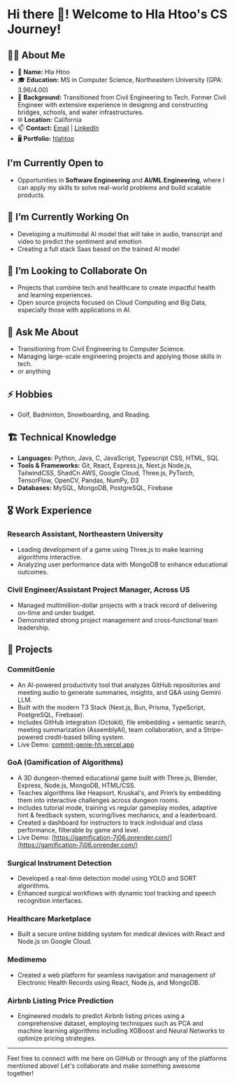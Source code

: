 # Hi there 👋! Welcome to Hla Htoo's CS Journey!

## 🙋‍♂️ About Me
- 💁 **Name:** Hla Htoo
- 🎓 **Education:** MS in Computer Science, Northeastern University (GPA: 3.96/4.00)
- 🔨 **Background:** Transitioned from Civil Engineering to Tech. Former Civil Engineer with extensive experience in designing and constructing bridges, schools, and water infrastructures.
- 🌐 **Location:** California
- 📫 **Contact:** [Email](mailto:htoo.h@northeastern.edu) | [LinkedIn](https://www.linkedin.com/in/hlahtoo/)
- 🖥️ **Portfolio:** [hlahtoo](https://hla-portfolio-v2.vercel.app/)

## I'm Currently Open to
- Opportunities in **Software Engineering** and **AI/ML Engineering**, where I can apply my skills to solve real-world problems and build scalable products.

## 🔭 I’m Currently Working On
- Developing a multimodal AI model that will take in audio, transcript and video to predict the sentiment and emotion
- Creating a full stack Saas based on the trained AI model
  
## 👯 I’m Looking to Collaborate On
- Projects that combine tech and healthcare to create impactful health and learning experiences.
- Open source projects focused on Cloud Computing and Big Data, especially those with applications in AI.

## 💬 Ask Me About
- Transitioning from Civil Engineering to Computer Science.
- Managing large-scale engineering projects and applying those skills in tech.
- or anything

## ⚡ Hobbies
- Golf, Badminton, Snowboarding, and Reading.

## 🏗️ Technical Knowledge
- **Languages:** Python, Java, C, JavaScript, Typescript CSS, HTML, SQL
- **Tools & Frameworks:** Git, React, Express.js, Next.js Node.js, TailwindCSS, ShadCn AWS, Google Cloud, Three.js, PyTorch, TensorFlow, OpenCV, Pandas, NumPy, D3
- **Databases:** MySQL, MongoDB, PostgreSQL, Firebase

## 🎖️ Work Experience
### Research Assistant, Northeastern University
- Leading development of a game using Three.js to make learning algorithms interactive.
- Analyzing user performance data with MongoDB to enhance educational outcomes.

### Civil Engineer/Assistant Project Manager, Across US
- Managed multimillion-dollar projects with a track record of delivering on-time and under budget.
- Demonstrated strong project management and cross-functional team leadership.

## 🚀 Projects
### CommitGenie
- An AI-powered productivity tool that analyzes GitHub repositories and meeting audio to generate summaries, insights, and Q&A using Gemini LLM.
- Built with the modern T3 Stack (Next.js, Bun, Prisma, TypeScript, PostgreSQL, Firebase).
- Includes GitHub integration (Octokit), file embedding + semantic search, meeting summarization (AssemblyAI), team collaboration, and a Stripe-powered credit-based billing system.
- Live Demo: [commit-genie-hh.vercel.app](https://commit-genie-hh.vercel.app)

### GoA (Gamification of Algorithms)
- A 3D dungeon-themed educational game built with Three.js, Blender, Express, Node.js, MongoDB, HTML/CSS.
- Teaches algorithms like Heapsort, Kruskal's, and Prim’s by embedding them into interactive challenges across dungeon rooms.
- Includes tutorial mode, training vs regular gameplay modes, adaptive hint & feedback system, scoring/lives mechanics, and a leaderboard.
- Created a dashboard for instructors to track individual and class performance, filterable by game and level.
- Live Demo: [https://gamification-7j06.onrender.com/](https://gamification-7j06.onrender.com/)
  
### Surgical Instrument Detection
- Developed a real-time detection model using YOLO and SORT algorithms.
- Enhanced surgical workflows with dynamic tool tracking and speech recognition interfaces.

### Healthcare Marketplace
- Built a secure online bidding system for medical devices with React and Node.js on Google Cloud.

### Medimemo
- Created a web platform for seamless navigation and management of Electronic Health Records using React, Node.js, and MongoDB.

### Airbnb Listing Price Prediction
- Engineered models to predict Airbnb listing prices using a comprehensive dataset, employing techniques such as PCA and machine learning algorithms including XGBoost and Neural Networks to optimize pricing strategies.

---

Feel free to connect with me here on GitHub or through any of the platforms mentioned above! Let's collaborate and make something awesome together!
